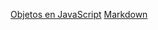 [Objetos en JavaScript](https://curriculum.laboratoria.la/es/topics/javascript/05-objects/01-objects)
[Markdown](https://es.wikipedia.org/wiki/Markdown)
